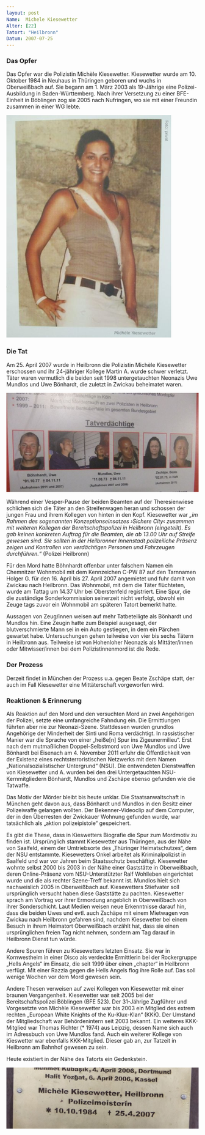 ```yaml
---
layout: post
Name:  Michele Kiesewetter
Alter: [22]
Tatort: "Heilbronn"
Datum: 2007-07-25
---
```


### Das Opfer

Das Opfer war die Polizistin Michèle Kiesewetter. Kiesewetter wurde am 10. Oktober 1984 in Neuhaus in Thüringen geboren und wuchs in Oberweißbach auf. Sie begann am 1. März 2003 als 19-Jährige eine Polizei-Ausbildung in Baden-Württemberg. Nach ihrer Versetzung zu einer BFE-Einheit in Böblingen zog sie 2005 nach Nufringen, wo sie mit einer Freundin zusammen in einer WG lebte.

![Michele Kiesewetter privat](/assets/img/michele-kiesewetter-privat.jpeg)

### Die Tat

Am 25. April 2007 wurde in Heilbronn die Polizistin Michèle Kiesewetter erschossen und ihr 24-jähriger Kollege Martin A. wurde schwer verletzt. Täter waren vermutlich die beiden seit 1998 untergetauchten Neonazis Uwe Mundlos und Uwe Bönhardt, die zuletzt in Zwickau beheimatet waren.

![NSU Trio Fahndungsplakat](/assets/img/michele-kiesewetter-nsu-fahndungsplakat.jpeg)

Während einer Vesper-Pause der beiden Beamten auf der Theresienwiese schlichen sich die Täter an den Streifenwagen heran und schossen der jungen Frau und ihrem Kollegen von hinten in den Kopf.
Kiesewetter war *„im Rahmen des sogenannten Konzeptionseinsatzes ›Sichere City‹ zusammen mit weiteren Kollegen der Bereitschaftspolizei in Heilbronn (eingeteilt). Es gab keinen konkreten Auftrag für die Beamten, die ab 13.00 Uhr auf Streife gewesen sind. Sie sollten in der Heilbronner Innenstadt polizeiliche Präsenz zeigen und Kontrollen von verdächtigen Personen und Fahrzeugen durchführen.“* (Polizei Heilbronn)

Für den Mord hatte Böhnhardt offenbar unter falschem Namen ein Chemnitzer Wohnmobil mit dem Kennzeichen C-PW 87 auf den Tarnnamen Holger G. für den 16. April bis 27. April 2007 angemietet und fuhr damit von Zwickau nach Heilbronn. Das Wohnmobil, mit dem die Täter flüchteten, wurde am Tattag um 14.37 Uhr bei Oberstenfeld registriert. Eine Spur, die die zuständige Sonderkommission seinerzeit nicht verfolgt, obwohl ein Zeuge tags zuvor ein Wohnmobil am späteren Tatort bemerkt hatte.

Aussagen von Zeug/innen weisen auf mehr Tatbeteiligte als Bönhardt und Mundlos hin. Eine Zeugin hatte zum Beispiel ausgesagt, der blutverschmierte Mann sei in ein Auto gestiegen, in dem ein Pärchen gewartet habe. Untersuchungen gehen teilweise von vier bis sechs Tätern in Heilbronn aus. Teilweise ist von Hohenloher Neonazis als Mittäter/innen oder Mitwisser/innen bei dem Polizistinnenmord ist die Rede.

### Der Prozess

Derzeit findet in München der Prozess u.a. gegen Beate Zschäpe statt, der auch im Fall Kiesewetter eine Mittäterschaft vorgeworfen wird.

### Reaktionen & Erinnerung

Als Reaktion auf den Mord und den versuchten Mord an zwei Angehörigen der Polizei, setzte eine umfangreiche Fahndung ein. Die Ermittlungen führten aber nie zur Neonazi-Szene. Stattdessen wurden grundlos Angehörige der Minderheit der Sinti und Roma verdächtigt. In rassistischer Manier war die Sprache von einer „heiße[n] Spur ins Zigeunermilieu“.
Erst nach dem mutmaßlichen Doppel-Selbstmord von Uwe Mundlos und Uwe Bönhardt bei Eisenach am 4. November 2011 erfuhr die Öffentlichkeit von der Existenz eines rechtsterroristischen Netzwerks mit dem Namen „Nationalsozialistischer Untergrund“ (NSU). Die entwendeten Dienstwaffen von Kiesewetter und A. wurden bei den drei Untergetauchten NSU-Kernmitgliedern Bönhardt, Mundlos und Zschäpe ebenso gefunden wie die Tatwaffe.

Das Motiv der Mörder bleibt bis heute unklar. Die Staatsanwaltschaft in München geht davon aus, dass Bönhardt und Mundlos in den Besitz einer Polizeiwaffe gelangen wollten. Der Bekenner-Videoclip auf dem Computer, der in den Überresten der Zwickauer Wohnung gefunden wurde, war tatsächlich als „aktion polizeipistole“ gespeichert.

Es gibt die These, dass in Kieswetters Biografie die Spur zum Mordmotiv zu finden ist. Ursprünglich stammt Kiesewetter aus Thüringen, aus der Nähe von Saalfeld, einem der Umtriebsorte des „Thüringer Heimatschutzes“, dem der NSU entstammte. Kiesewetters Onkel arbeitet als Kriminalpolizist in Saalfeld und war vor Jahren beim Staatsschutz beschäftigt.
Kiesewetter wohnte selbst 2000 bis 2003 in der Nähe einer Gaststätte in Oberweißbach, deren Online-Präsenz vom NSU-Unterstützter Ralf Wohlleben eingerichtet wurde und die als rechter Szene-Treff bekannt ist. Mundlos hielt sich nachweislich 2005 in Oberweißbach auf. Kiesewetters Stiefvater soll ursprünglich versucht haben diese Gaststätte zu pachten.
Kiesewetter sprach am Vortrag vor ihrer Ermordung angeblich in Oberweißbach von ihrer Sonderschicht. Laut Medien weisen neue Erkenntnisse darauf hin, dass die beiden Uwes und evtl. auch Zschäpe mit einem Mietwagen von Zwickau nach Heilbronn gefahren sind, nachdem Kiesewetter bei einem Besuch in ihrem Heimatort Oberweißbach erzählt hat, dass sie einen ursprünglichen freien Tag nicht nehmen, sondern am Tag darauf in Heilbronn Dienst tun würde.

Andere Spuren führen zu Kiesewetters letzten Einsatz. Sie war in Kornwestheim in einer Disco als verdeckte Ermittlerin bei der Rockergruppe „Hells Angels“ im Einsatz, die seit 1999 über einen „chapter“ in Heilbronn verfügt. Mit einer Razzia gegen die Hells Angels flog ihre Rolle auf. Das soll wenige Wochen vor dem Mord gewesen sein.

Andere Thesen verweisen auf zwei Kollegen von Kiesewetter mit einer braunen Vergangenheit. Kiesewetter war seit 2005 bei der Bereitschaftspolizei Böblingen (BFE 523). Der 31-Jährige Zugführer und Vorgesetzte von Michèle Kiesewetter war bis 2003 ein Mitglied des extrem rechten „European White Knights of the Ku-Klux-Klan“ (KKK). Der Umstand der Mitgliedschaft war Behördenintern seit 2003 bekannt. Ein weiteres KKK-Mitglied war Thomas Richter (* 1974) aus Leipzig, dessen Name sich auch im Adressbuch von Uwe Mundlos fand. Auch ein weiterer Kollege von Kieswetter war ebenfalls KKK-Mitglied. Dieser gab an, zur Tatzeit in Heilbronn am Bahnhof gewesen zu sein.

Heute existiert in der Nähe des Tatorts ein Gedenkstein.

![Erinnerungstafel Heilbronn](/assets/img/michele-kiesewetter-erinnerungs-tafel-heilbronn.jpeg)

